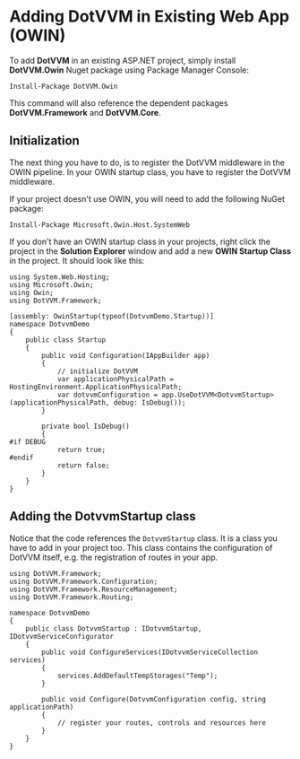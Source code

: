 # Adding DotVVM in Existing Web App (OWIN)

To add **DotVVM** in an existing ASP.NET project, simply install **DotVVM.Owin** Nuget package using Package Manager Console:

    Install-Package DotVVM.Owin

This command will also reference the dependent packages **DotVVM.Framework** and **DotVVM.Core**.

## Initialization

The next thing you have to do, is to register the DotVVM middleware in the OWIN pipeline. In your OWIN startup class, you have to register the DotVVM middleware. 

If your project doesn't use OWIN, you will need to add the following NuGet package:

    Install-Package Microsoft.Owin.Host.SystemWeb

If you don't have an OWIN startup class in your projects, right click the project in the __Solution Explorer__ window and add a new __OWIN Startup Class__ in the project. It should look like this:

```CSHARP
using System.Web.Hosting;
using Microsoft.Owin;
using Owin;
using DotVVM.Framework;
    
[assembly: OwinStartup(typeof(DotvvmDemo.Startup))]
namespace DotvvmDemo
{
    public class Startup
    {
        public void Configuration(IAppBuilder app)
        {
            // initialize DotVVM
            var applicationPhysicalPath = HostingEnvironment.ApplicationPhysicalPath;
            var dotvvmConfiguration = app.UseDotVVM<DotvvmStartup>(applicationPhysicalPath, debug: IsDebug());
        }

        private bool IsDebug()
        {
#if DEBUG
            return true;
#endif
            return false;
        }
    }
}
```

## Adding the DotvvmStartup class

Notice that the code references the `DotvvmStartup` class. It is a class you have to add in your project too. 
This class contains the configuration of DotVVM itself, e.g. the registration of routes in your app.

```CSHARP
using DotVVM.Framework;
using DotVVM.Framework.Configuration;
using DotVVM.Framework.ResourceManagement;
using DotVVM.Framework.Routing;

namespace DotvvmDemo
{
    public class DotvvmStartup : IDotvvmStartup, IDotvvmServiceConfigurator
    {
        public void ConfigureServices(IDotvvmServiceCollection services)
        {
            services.AddDefaultTempStorages("Temp");
        }

        public void Configure(DotvvmConfiguration config, string applicationPath)
        {
            // register your routes, controls and resources here
        }        
    }
}
```